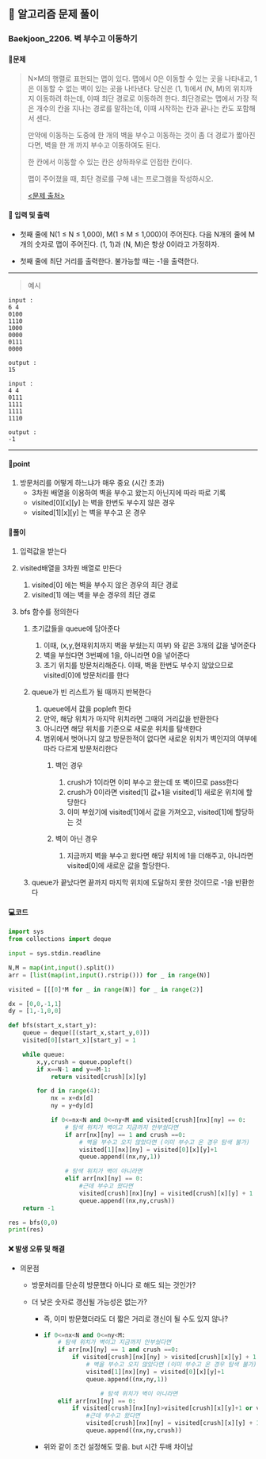 ## 🐌 알고리즘 문제 풀이

### Baekjoon_2206. 벽 부수고 이동하기

#### 📒문제

> N×M의 행렬로 표현되는 맵이 있다. 맵에서 0은 이동할 수 있는 곳을 나타내고, 1은 이동할 수 없는 벽이 있는 곳을 나타낸다. 당신은 (1, 1)에서 (N, M)의 위치까지 이동하려 하는데, 이때 최단 경로로 이동하려 한다. 최단경로는 맵에서 가장 적은 개수의 칸을 지나는 경로를 말하는데, 이때 시작하는 칸과 끝나는 칸도 포함해서 센다.
>
> 만약에 이동하는 도중에 한 개의 벽을 부수고 이동하는 것이 좀 더 경로가 짧아진다면, 벽을 한 개 까지 부수고 이동하여도 된다.
>
> 한 칸에서 이동할 수 있는 칸은 상하좌우로 인접한 칸이다.
>
> 맵이 주어졌을 때, 최단 경로를 구해 내는 프로그램을 작성하시오.
>
> [<문제 출처>](https://www.acmicpc.net/problem/2206)



#### :pushpin: 입력 및 출력

- 첫째 줄에 N(1 ≤ N ≤ 1,000), M(1 ≤ M ≤ 1,000)이 주어진다. 다음 N개의 줄에 M개의 숫자로 맵이 주어진다. (1, 1)과 (N, M)은 항상 0이라고 가정하자.

- 첫째 줄에 최단 거리를 출력한다. 불가능할 때는 -1을 출력한다.



---

> 예시

```
input :
6 4
0100
1110
1000
0000
0111
0000

output :
15 

input :
4 4
0111
1111
1111
1110

output :
-1
```

----




#### 🚀point

1. 방문처리를 어떻게 하느냐가 매우 중요 (시간 초과)
   - 3차원 배열을 이용하여 벽을 부수고 왔는지 아닌지에 따라 따로 기록
   - visited[0]\[x][y] 는 벽을 한번도 부수지 않은 경우
   - visited[1]\[x][y] 는 벽을 부수고 온 경우



#### 🔎풀이

1. 입력값을 받는다

1. visited배열을 3차원 배열로 만든다

   1.  visited[0] 에는 벽을 부수지 않은 경우의 최단 경로
   1.  visited[1] 에는 벽을 부순 경우의 최단 경로

1. bfs 함수를 정의한다

   1. 초기값들을 queue에 담아준다

      1.  이때, (x,y,현재위치까지 벽을 부쉈는지 여부) 와 같은 3개의 값을 넣어준다
      1.  벽을 부쉈다면 3번째에 1을, 아니라면 0을 넣어준다
      1.  초기 위치를 방문처리해준다. 이때, 벽을 한번도 부수지 않았으므로 visited[0]에 방문처리를 한다

   1. queue가 빈 리스트가 될 때까지 반복한다

      1.  queue에서 값을 popleft 한다
      1.  만약, 해당 위치가 마지막 위치라면 그때의 거리값을 반환한다
      1.  아니라면 해당 위치를 기준으로 새로운 위치를 탐색한다
      1.  범위에서 벗어나지 않고 방문한적이 없다면 새로운 위치가 벽인지의 여부에 따라 다르게 방문처리한다
          1.  벽인 경우
              1.  crush가 1이라면 이미 부수고 왔는데 또 벽이므로 pass한다
              1.  crush가 0이라면 visited[1] 값+1을 visited[1] 새로운 위치에 할당한다
              1.  이미 부쉈기에 visited[1]에서 값을 가져오고, visited[1]에 할당하는 것

          1.  벽이 아닌 경우
              1.  지금까지 벽을 부수고 왔다면 해당 위치에 1을 더해주고, 아니라면 visited[0]에 새로운 값을 할당한다.

   1. queue가 끝났다면 끝까지 마지막 위치에 도달하지 못한 것이므로 -1을 반환한다

      


#### 💻코드

```python
import sys
from collections import deque

input = sys.stdin.readline

N,M = map(int,input().split())
arr = [list(map(int,input().rstrip())) for _ in range(N)]

visited = [[[0]*M for _ in range(N)] for _ in range(2)]

dx = [0,0,-1,1]
dy = [1,-1,0,0]

def bfs(start_x,start_y):
    queue = deque([(start_x,start_y,0)])
    visited[0][start_x][start_y] = 1

    while queue:
        x,y,crush = queue.popleft()
        if x==N-1 and y==M-1:
            return visited[crush][x][y]

        for d in range(4):
            nx = x+dx[d]
            ny = y+dy[d]

            if 0<=nx<N and 0<=ny<M and visited[crush][nx][ny] == 0:
                # 탐색 위치가 벽이고 지금까지 안부쉈다면
                if arr[nx][ny] == 1 and crush ==0:
                    # 벽을 부수고 오지 않았다면 (이미 부수고 온 경우 탐색 불가)
                    visited[1][nx][ny] = visited[0][x][y]+1
                    queue.append((nx,ny,1))

                # 탐색 위치가 벽이 아니라면
                elif arr[nx][ny] == 0:
                    #근데 부수고 왔다면
                    visited[crush][nx][ny] = visited[crush][x][y] + 1
                    queue.append((nx,ny,crush))
    return -1

res = bfs(0,0)
print(res)
```



#### ❌ 발생 오류 및 해결

- 의문점

  - 방문처리를 단순히 방문했다 아니다 로 해도 되는 것인가?

  - 더 낮은 숫자로 갱신될 가능성은 없는가?

    - 즉, 이미 방문했더라도 더 짧은 거리로 갱신이 될 수도 있지 않나?

    - ```python
      if 0<=nx<N and 0<=ny<M:
          # 탐색 위치가 벽이고 지금까지 안부쉈다면
          if arr[nx][ny] == 1 and crush ==0:
              if visited[crush][nx][ny] > visited[crush][x][y] + 1 or visited[crush][nx][ny] == 0:
                  # 벽을 부수고 오지 않았다면 (이미 부수고 온 경우 탐색 불가)
                  visited[1][nx][ny] = visited[0][x][y]+1
                  queue.append((nx,ny,1))
      
                      # 탐색 위치가 벽이 아니라면
          elif arr[nx][ny] == 0:
              if visited[crush][nx][ny]>visited[crush][x][y]+1 or visited[crush][nx][ny]==0:
                  #근데 부수고 왔다면
                  visited[crush][nx][ny] = visited[crush][x][y] + 1
                  queue.append((nx,ny,crush))
      ```

    - 위와 같이 조건 설정해도 맞음. but 시간 두배 차이남
